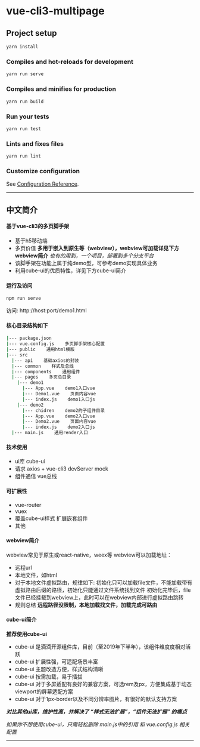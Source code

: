 # vue-cli3-multipage

## Project setup
```
yarn install
```

### Compiles and hot-reloads for development
```
yarn run serve
```

### Compiles and minifies for production
```
yarn run build
```

### Run your tests
```
yarn run test
```

### Lints and fixes files
```
yarn run lint
```

### Customize configuration
See [Configuration Reference](https://cli.vuejs.org/config/).

***

## 中文简介

#### 基于vue-cli3的多页脚手架
* 基于h5移动端
* 多页价值
**多用于嵌入到原生等（webview），webview可加载详见下方webview简介**
*也有的用到，一个项目，部署到多个分支平台*
* 该脚手架在功能上属于纯demo型，可参考demo实现具体业务
* 利用cube-ui的优质特性，详见下方cube-ui简介

#### 运行及访问
```bash
npm run serve
```
访问: http://host:port/demo1.html

#### 核心目录结构如下
```bash
|--- package.json
|--- vue.config.js    多页脚手架核心配置
|--- public    通用html模版
|--- src
  |--- api    基础axios的封装
  |--- common    样式及总线
  |--- components    通用组件
  |--- pages    多页总目录
    |--- demo1
      |--- App.vue    demo1入口vue
      |--- Demo1.vue    页面内容vue
      |--- index.js    demo1入口js
    |--- demo2
      |--- chidren    demo2的子组件目录
      |--- App.vue    demo2入口vue
      |--- Demo2.vue    页面内容vue
      |--- index.js    demo2入口js
  |--- main.js    通用render入口
```

#### 技术使用
* ui库    cube-ui
* 请求    axios + vue-cli3 devServer mock
* 组件通信     vue总线

#### 可扩展性
* vue-router
* vuex
* 覆盖cube-ui样式 扩展嵌套组件
* 其他

#### webview简介
webview常见于原生或react-native，weex等
webview可以加载地址：
* 远程url
* 本地文件，如html
* 对于本地文件虚拟路由，规律如下:
初始化只可以加载file文件，不能加载带有虚拟路由后缀的路径，初始化只能通过文件系统找到文件
初始化完毕后，file文件已经挂载到webview上，此时可以在webview内部进行虚拟路由跳转
* 规则总结
**远程路径没限制，本地加载找文件，加载完成可路由**

#### cube-ui简介
**推荐使用cube-ui**
* cube-ui 是滴滴开源组件库，目前（至2019年下半年），该组件维度度相对活跃
* cube-ui 扩展性强，可适配场景丰富
* cube-ui 主题改造方便，样式结构清晰
* cube-ui 按需加载，易于插拔
* cube-ui 对于多屏适配有良好的兼容方案，可选rem及px，方便集成基于动态viewport的屏幕适配方案
* cube-ui 对于1px-border以及不同分辨率图片，有很好的默认支持方案

***对比其他ui库，维护性高，并解决了 “样式无法扩展”，“组件无法扩展” 的痛点***

*如果你不想使用cube-ui，只需轻松删除 main.js中的引用 和 vue.config.js 相关配置*

***
